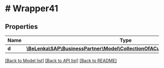 # # Wrapper41

## Properties

Name | Type | Description | Notes
------------ | ------------- | ------------- | -------------
**d** | [**\BeLenka\SAP\BusinessPartner\Model\CollectionOfACustomerUnloadingPointType**](CollectionOfACustomerUnloadingPointType.md) |  | [optional]

[[Back to Model list]](../../README.md#models) [[Back to API list]](../../README.md#endpoints) [[Back to README]](../../README.md)
